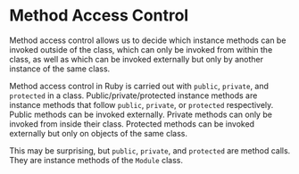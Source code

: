 # Method Access Control
Method access control allows us to decide which instance methods can be invoked outside of the class, which can only be invoked from within the class, as well as which can be invoked externally but only by another instance of the same class.

Method access control in Ruby is carried out with `public`, `private`, and `protected` in a class. Public/private/protected instance methods are instance methods that follow `public`, `private`, or `protected` respectively. Public methods can be invoked externally. Private methods can only be invoked from inside their class. Protected methods can be invoked externally but only on objects of the same class.

This may be surprising, but `public`, `private`, and `protected` are method calls. They are instance methods of the `Module` class.